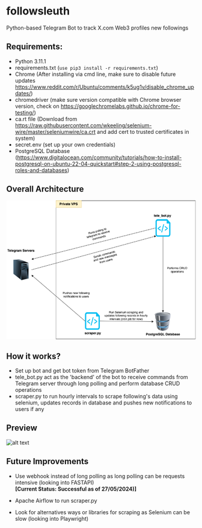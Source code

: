 # followsleuth
Python-based Telegram Bot to track X.com Web3 profiles new followings

## Requirements:
- Python 3.11.1
- requirements.txt (```use pip3 install -r requirements.txt```)
- Chrome (After installing via cmd line, make sure to disable future updates https://www.reddit.com/r/Ubuntu/comments/k5ug1v/disable_chrome_updates/)
- chromedriver (make sure version compatible with Chrome browser version, check on https://googlechromelabs.github.io/chrome-for-testing/)
- ca.rt file (Download from https://raw.githubusercontent.com/wkeeling/selenium-wire/master/seleniumwire/ca.crt and add cert to trusted certificates in system)
- secret.env (set up your own credentials)
- PostgreSQL Database (https://www.digitalocean.com/community/tutorials/how-to-install-postgresql-on-ubuntu-22-04-quickstart#step-2-using-postgresql-roles-and-databases)

## Overall Architecture
![alt text](architecture.png)

## How it works?
- Set up bot and get bot token from Telegram BotFather
- tele_bot.py act as the 'backend' of the bot to receive commands from Telegram server through long polling and perform database CRUD operations
- scraper.py to run hourly intervals to scrape following's data using selenium, updates records in database and pushes new notifications to users if any

## Preview
![alt text](preview.gif)

## Future Improvements
- Use webhook instead of long polling as long polling can be requests intensive (looking into FASTAPI)\
  **[Current Status: Successful as of 27/05/2024)]**

- Apache Airflow to run scraper.py


- Look for alternatives ways or libraries for scraping as Selenium can be slow (looking into Playwright)
